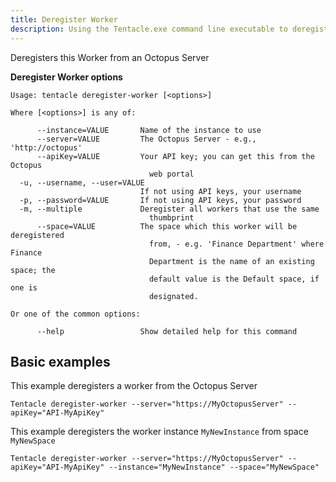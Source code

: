 ```yaml
---
title: Deregister Worker
description: Using the Tentacle.exe command line executable to deregister a Worker from an Octopus Server.
---
```


Deregisters this Worker from an Octopus Server

**Deregister Worker options**

```text
Usage: tentacle deregister-worker [<options>]

Where [<options>] is any of:

      --instance=VALUE       Name of the instance to use
      --server=VALUE         The Octopus Server - e.g., 'http://octopus'
      --apiKey=VALUE         Your API key; you can get this from the Octopus
                               web portal
  -u, --username, --user=VALUE
                             If not using API keys, your username
  -p, --password=VALUE       If not using API keys, your password
  -m, --multiple             Deregister all workers that use the same
                               thumbprint
      --space=VALUE          The space which this worker will be deregistered
                               from, - e.g. 'Finance Department' where Finance
                               Department is the name of an existing space; the
                               default value is the Default space, if one is
                               designated.

Or one of the common options:

      --help                 Show detailed help for this command
```

## Basic examples
This example deregisters a worker from the Octopus Server
```text
Tentacle deregister-worker --server="https://MyOctopusServer" --apiKey="API-MyApiKey"
```

This example deregisters the worker instance `MyNewInstance` from space `MyNewSpace`
```text
Tentacle deregister-worker --server="https://MyOctopusServer" --apiKey="API-MyApiKey" --instance="MyNewInstance" --space="MyNewSpace"
```